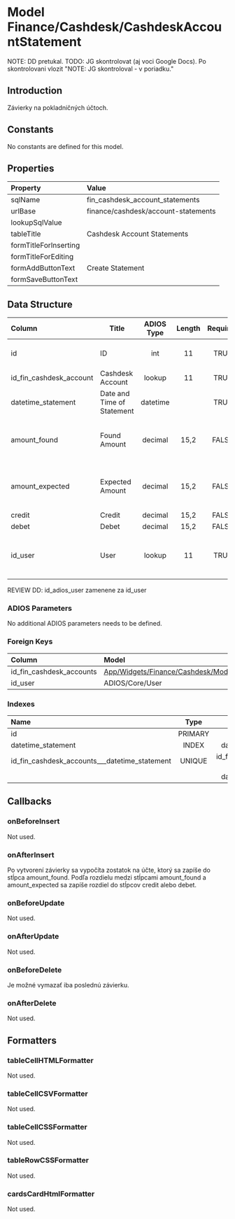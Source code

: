 # Model Finance/Cashdesk/CashdeskAccountStatement

NOTE: DD pretukal.
TODO: JG skontrolovat (aj voci Google Docs). Po skontrolovani vlozit "NOTE: JG skontroloval - v poriadku."

## Introduction

Závierky na pokladničných účtoch.

## Constants

No constants are defined for this model.

## Properties

| Property              | Value                               |
| :-------------------- | :---------------------------------- |
| sqlName               | fin_cashdesk_account_statements     |
| urlBase               | finance/cashdesk/account-statements |
| lookupSqlValue        |                                     |
| tableTitle            | Cashdesk Account Statements         |
| formTitleForInserting |                                     |
| formTitleForEditing   |                                     |
| formAddButtonText     | Create Statement                    |
| formSaveButtonText    |                                     |

## Data Structure

| Column                  | Title                      | ADIOS Type | Length | Required | Notes                                   |
| :---------------------- | -------------------------- | :--------: | :----: | :------: | :-------------------------------------- |
| id                      | ID                         |    int     |   11   |   TRUE   | Jedinečné ID záznamu                    |
| id_fin_cashdesk_account | Cashdesk Account           |   lookup   |   11   |   TRUE   | ID pokladne                             |
| datetime_statement      | Date and Time of Statement |  datetime  |        |   TRUE   | Dátum a čas závierky                    |
| amount_found            | Found Amount               |  decimal   |  15,2  |  FALSE   | Suma, ktorá bola pri závierke zistená   |
| amount_expected         | Expected Amount            |  decimal   |  15,2  |  FALSE   | Suma, ktorá bola pri závierke očakávaná |
| credit                  | Credit                     |  decimal   |  15,2  |  FALSE   | Prebytok                                |
| debet                   | Debet                      |  decimal   |  15,2  |  FALSE   | Manko                                   |
| id_user                 | User                       |   lookup   |   11   |   TRUE   | ID užívateľa, ktorý závierku vykonall   |

REVIEW DD: id_adios_user zamenene za id_user

### ADIOS Parameters

No additional ADIOS parameters needs to be defined.

### Foreign Keys

| Column                   | Model                                                                                                      | Relation | OnUpdate | OnDelete |
| :----------------------- | :--------------------------------------------------------------------------------------------------------- | :------: | -------- | -------- |
| id_fin_cashdesk_accounts | [App/Widgets/Finance/Cashdesk/Models/CashdeskAccount](../../../Finance/Cashdesk/Models/CashdeskAccount.md) |   1:N    | Cascade  | Restrict |
| id_user                  | ADIOS/Core/User                                                                                            |   1:N    | Cascade  | Restrict |

### Indexes

| Name                                          |  Type   |               Column + Order |
| :-------------------------------------------- | :-----: | ---------------------------: |
| id                                            | PRIMARY | id                       ASC |
| datetime_statement                            |  INDEX  | datetime_statement       ASC |
| id_fin_cashdesk_accounts___datetime_statement | UNIQUE  | id_fin_cashdesk_accounts ASC |
|                                               |         | datetime_statement       ASC |

## Callbacks

### onBeforeInsert

Not used.

### onAfterInsert

Po vytvorení závierky sa vypočíta zostatok na účte, ktorý sa zapíše do stĺpca amount_found. Podľa rozdielu medzi stĺpcami amount_found a amount_expected sa zapíše rozdiel do stĺpcov credit alebo debet.

### onBeforeUpdate

Not used.

### onAfterUpdate

Not used.

### onBeforeDelete

Je možné vymazať iba poslednú závierku.

### onAfterDelete

Not used.

## Formatters

### tableCellHTMLFormatter

Not used.

### tableCellCSVFormatter

Not used.

### tableCellCSSFormatter

Not used.

### tableRowCSSFormatter

Not used.

### cardsCardHtmlFormatter

Not used.
